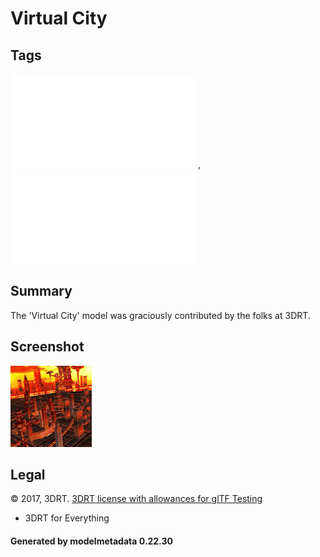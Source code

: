 # Virtual City

## Tags

![core](../../Models-core.md), ![testing](../../Models-testing.md)

## Summary

The 'Virtual City' model was graciously contributed by the folks at 3DRT.

## Screenshot

![screenshot](screenshot/screenshot.gif)

## Legal

&copy; 2017, 3DRT. [3DRT license with allowances for glTF Testing]()

 - 3DRT for Everything

#### Generated by modelmetadata 0.22.30